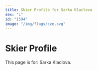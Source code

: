 ```yaml
---
title: Skier Profile for Sarka Klaclova
sex: "L"
id: "1594"
image: "/img/flags/cze.svg" 
---
```


# Skier Profile

This page is for: Sarka Klaclova.
    